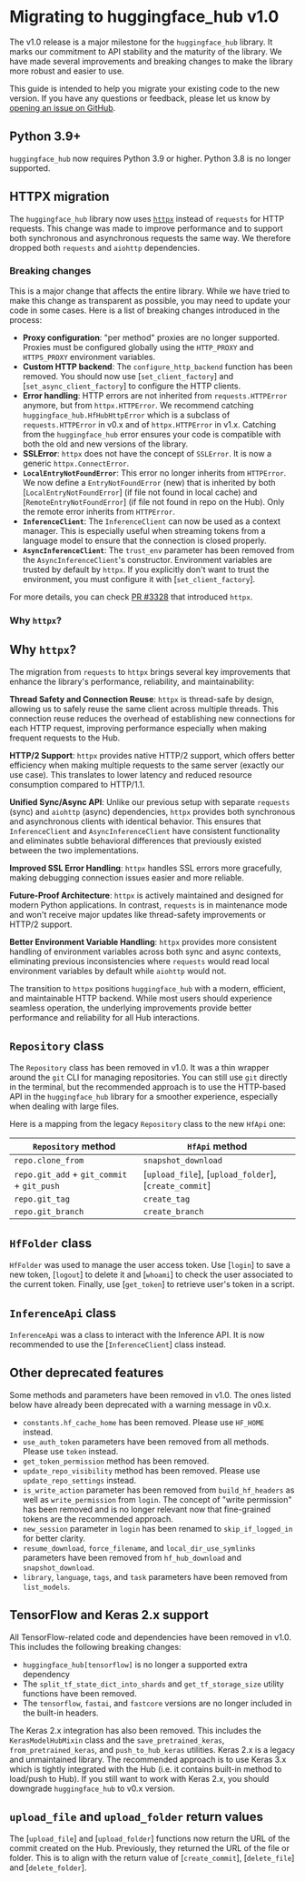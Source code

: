 # Migrating to huggingface_hub v1.0

The v1.0 release is a major milestone for the `huggingface_hub` library. It marks our commitment to API stability and the maturity of the library. We have made several improvements and breaking changes to make the library more robust and easier to use.

This guide is intended to help you migrate your existing code to the new version. If you have any questions or feedback, please let us know by [opening an issue on GitHub](https://github.com/huggingface/huggingface_hub/issues).

## Python 3.9+

`huggingface_hub` now requires Python 3.9 or higher. Python 3.8 is no longer supported.

## HTTPX migration

The `huggingface_hub` library now uses [`httpx`](https://www.python-httpx.org/) instead of `requests` for HTTP requests. This change was made to improve performance and to support both synchronous and asynchronous requests the same way. We therefore dropped both `requests` and `aiohttp` dependencies.

### Breaking changes

This is a major change that affects the entire library. While we have tried to make this change as transparent as possible, you may need to update your code in some cases. Here is a list of breaking changes introduced in the process:

- **Proxy configuration**: "per method" proxies are no longer supported. Proxies must be configured globally using the `HTTP_PROXY` and `HTTPS_PROXY` environment variables.
- **Custom HTTP backend**: The `configure_http_backend` function has been removed. You should now use [`set_client_factory`] and [`set_async_client_factory`] to configure the HTTP clients.
- **Error handling**: HTTP errors are not inherited from `requests.HTTPError` anymore, but from `httpx.HTTPError`. We recommend catching `huggingface_hub.HfHubHttpError` which is a subclass of `requests.HTTPError` in v0.x and of `httpx.HTTPError` in v1.x. Catching from the `huggingface_hub` error ensures your code is compatible with both the old and new versions of the library.
- **SSLError**: `httpx` does not have the concept of `SSLError`. It is now a generic `httpx.ConnectError`.
- **`LocalEntryNotFoundError`**: This error no longer inherits from `HTTPError`. We now define a `EntryNotFoundError` (new) that is inherited by both [`LocalEntryNotFoundError`] (if file not found in local cache) and [`RemoteEntryNotFoundError`] (if file not found in repo on the Hub). Only the remote error inherits from `HTTPError`.
- **`InferenceClient`**: The `InferenceClient` can now be used as a context manager. This is especially useful when streaming tokens from a language model to ensure that the connection is closed properly.
- **`AsyncInferenceClient`**: The `trust_env` parameter has been removed from the `AsyncInferenceClient`'s constructor. Environment variables are trusted by default by `httpx`. If you explicitly don't want to trust the environment, you must configure it with [`set_client_factory`].

For more details, you can check [PR #3328](https://github.com/huggingface/huggingface_hub/pull/3328) that introduced `httpx`.

### Why `httpx`?

## Why `httpx`?

The migration from `requests` to `httpx` brings several key improvements that enhance the library's performance, reliability, and maintainability:

**Thread Safety and Connection Reuse**: `httpx` is thread-safe by design, allowing us to safely reuse the same client across multiple threads. This connection reuse reduces the overhead of establishing new connections for each HTTP request, improving performance especially when making frequent requests to the Hub.

**HTTP/2 Support**: `httpx` provides native HTTP/2 support, which offers better efficiency when making multiple requests to the same server (exactly our use case). This translates to lower latency and reduced resource consumption compared to HTTP/1.1.

**Unified Sync/Async API**: Unlike our previous setup with separate `requests` (sync) and `aiohttp` (async) dependencies, `httpx` provides both synchronous and asynchronous clients with identical behavior. This ensures that `InferenceClient` and `AsyncInferenceClient` have consistent functionality and eliminates subtle behavioral differences that previously existed between the two implementations.

**Improved SSL Error Handling**: `httpx` handles SSL errors more gracefully, making debugging connection issues easier and more reliable.

**Future-Proof Architecture**: `httpx` is actively maintained and designed for modern Python applications. In contrast, `requests` is in maintenance mode and won't receive major updates like thread-safety improvements or HTTP/2 support.

**Better Environment Variable Handling**: `httpx` provides more consistent handling of environment variables across both sync and async contexts, eliminating previous inconsistencies where `requests` would read local environment variables by default while `aiohttp` would not.

The transition to `httpx` positions `huggingface_hub` with a modern, efficient, and maintainable HTTP backend. While most users should experience seamless operation, the underlying improvements provide better performance and reliability for all Hub interactions.

## `Repository` class

The `Repository` class has been removed in v1.0. It was a thin wrapper around the `git` CLI for managing repositories. You can still use `git` directly in the terminal, but the recommended approach is to use the HTTP-based API in the `huggingface_hub` library for a smoother experience, especially when dealing with large files.

Here is a mapping from the legacy `Repository` class to the new `HfApi` one:

| `Repository` method                        | `HfApi` method                                        |
| ------------------------------------------ | ----------------------------------------------------- |
| `repo.clone_from`                          | `snapshot_download`                                   |
| `repo.git_add` + `git_commit` + `git_push` | [`upload_file`], [`upload_folder`], [`create_commit`] |
| `repo.git_tag`                             | `create_tag`                                          |
| `repo.git_branch`                          | `create_branch`                                       |

## `HfFolder` class

`HfFolder` was used to manage the user access token. Use [`login`] to save a new token, [`logout`] to delete it and [`whoami`] to check the user associated to the current token. Finally, use [`get_token`] to retrieve user's token in a script.


## `InferenceApi` class

`InferenceApi` was a class to interact with the Inference API. It is now recommended to use the [`InferenceClient`] class instead.

## Other deprecated features

Some methods and parameters have been removed in v1.0. The ones listed below have already been deprecated with a warning message in v0.x.

- `constants.hf_cache_home` has been removed. Please use `HF_HOME` instead.
- `use_auth_token` parameters have been removed from all methods. Please use `token` instead.
- `get_token_permission` method has been removed.
- `update_repo_visibility` method has been removed. Please use `update_repo_settings` instead.
- `is_write_action` parameter has been removed from `build_hf_headers` as well as `write_permission` from `login`. The concept of "write permission" has been removed and is no longer relevant now that fine-grained tokens are the recommended approach.
- `new_session` parameter in `login` has been renamed to `skip_if_logged_in` for better clarity.
- `resume_download`, `force_filename`, and `local_dir_use_symlinks` parameters have been removed from `hf_hub_download` and `snapshot_download`.
- `library`, `language`, `tags`, and `task` parameters have been removed from `list_models`.

## TensorFlow and Keras 2.x support

All TensorFlow-related code and dependencies have been removed in v1.0. This includes the following breaking changes:

- `huggingface_hub[tensorflow]` is no longer a supported extra dependency
- The `split_tf_state_dict_into_shards` and `get_tf_storage_size` utility functions have been removed.
- The `tensorflow`, `fastai`, and `fastcore` versions are no longer included in the built-in headers.

The Keras 2.x integration has also been removed. This includes the `KerasModelHubMixin` class and the `save_pretrained_keras`, `from_pretrained_keras`, and `push_to_hub_keras` utilities. Keras 2.x is a legacy and unmaintained library. The recommended approach is to use Keras 3.x which is tightly integrated with the Hub (i.e. it contains built-in method to load/push to Hub). If you still want to work with Keras 2.x, you should downgrade `huggingface_hub` to v0.x version.

## `upload_file` and `upload_folder` return values

The [`upload_file`] and [`upload_folder`] functions now return the URL of the commit created on the Hub. Previously, they returned the URL of the file or folder. This is to align with the return value of [`create_commit`], [`delete_file`] and [`delete_folder`].